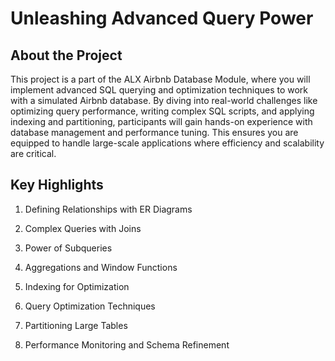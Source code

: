 # Unleashing Advanced Query Power

## About the Project

This project is a part of the ALX Airbnb Database Module, where you will implement advanced SQL querying and optimization techniques to work with a simulated Airbnb database. By diving into real-world challenges like optimizing query performance, writing complex SQL scripts, and applying indexing and partitioning, participants will gain hands-on experience with database management and performance tuning. This ensures you are equipped to handle large-scale applications where efficiency and scalability are critical.

## Key Highlights

1. Defining Relationships with ER Diagrams

2. Complex Queries with Joins

3. Power of Subqueries

4. Aggregations and Window Functions

5. Indexing for Optimization

6. Query Optimization Techniques

7. Partitioning Large Tables

8. Performance Monitoring and Schema Refinement
